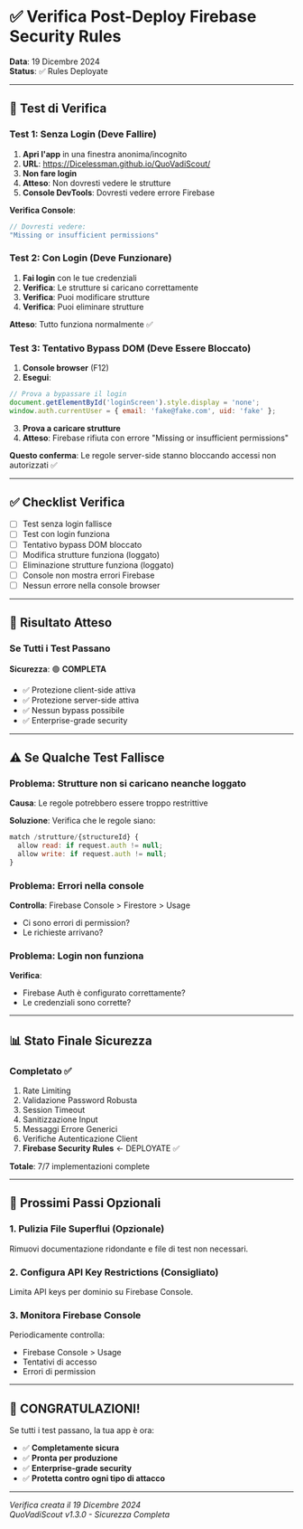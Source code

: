 # ✅ Verifica Post-Deploy Firebase Security Rules

**Data**: 19 Dicembre 2024  
**Status**: ✅ Rules Deployate

---

## 🧪 Test di Verifica

### Test 1: Senza Login (Deve Fallire)

1. **Apri l'app** in una finestra anonima/incognito
2. **URL**: https://Dicelessman.github.io/QuoVadiScout/
3. **Non fare login**
4. **Atteso**: Non dovresti vedere le strutture
5. **Console DevTools**: Dovresti vedere errore Firebase

**Verifica Console**:
```javascript
// Dovresti vedere:
"Missing or insufficient permissions"
```

### Test 2: Con Login (Deve Funzionare)

1. **Fai login** con le tue credenziali
2. **Verifica**: Le strutture si caricano correttamente
3. **Verifica**: Puoi modificare strutture
4. **Verifica**: Puoi eliminare strutture

**Atteso**: Tutto funziona normalmente ✅

### Test 3: Tentativo Bypass DOM (Deve Essere Bloccato)

1. **Console browser** (F12)
2. **Esegui**:
```javascript
// Prova a bypassare il login
document.getElementById('loginScreen').style.display = 'none';
window.auth.currentUser = { email: 'fake@fake.com', uid: 'fake' };
```

3. **Prova a caricare strutture**
4. **Atteso**: Firebase rifiuta con errore "Missing or insufficient permissions"

**Questo conferma**: Le regole server-side stanno bloccando accessi non autorizzati ✅

---

## ✅ Checklist Verifica

- [ ] Test senza login fallisce
- [ ] Test con login funziona
- [ ] Tentativo bypass DOM bloccato
- [ ] Modifica strutture funziona (loggato)
- [ ] Eliminazione strutture funziona (loggato)
- [ ] Console non mostra errori Firebase
- [ ] Nessun errore nella console browser

---

## 🎉 Risultato Atteso

### Se Tutti i Test Passano

**Sicurezza**: 🟢 **COMPLETA**
- ✅ Protezione client-side attiva
- ✅ Protezione server-side attiva
- ✅ Nessun bypass possibile
- ✅ Enterprise-grade security

---

## ⚠️ Se Qualche Test Fallisce

### Problema: Strutture non si caricano neanche loggato

**Causa**: Le regole potrebbero essere troppo restrittive

**Soluzione**: Verifica che le regole siano:
```javascript
match /strutture/{structureId} {
  allow read: if request.auth != null;
  allow write: if request.auth != null;
}
```

### Problema: Errori nella console

**Controlla**: Firebase Console > Firestore > Usage
- Ci sono errori di permission?
- Le richieste arrivano?

### Problema: Login non funziona

**Verifica**: 
- Firebase Auth è configurato correttamente?
- Le credenziali sono corrette?

---

## 📊 Stato Finale Sicurezza

### Completato ✅

1. Rate Limiting
2. Validazione Password Robusta
3. Session Timeout
4. Sanitizzazione Input
5. Messaggi Errore Generici
6. Verifiche Autenticazione Client
7. **Firebase Security Rules** ← DEPLOYATE ✅

**Totale**: 7/7 implementazioni complete

---

## 🎯 Prossimi Passi Opzionali

### 1. Pulizia File Superflui (Opzionale)

Rimuovi documentazione ridondante e file di test non necessari.

### 2. Configura API Key Restrictions (Consigliato)

Limita API keys per dominio su Firebase Console.

### 3. Monitora Firebase Console

Periodicamente controlla:
- Firebase Console > Usage
- Tentativi di accesso
- Errori di permission

---

## 🎉 CONGRATULAZIONI!

Se tutti i test passano, la tua app è ora:

- ✅ **Completamente sicura**
- ✅ **Pronta per produzione**
- ✅ **Enterprise-grade security**
- ✅ **Protetta contro ogni tipo di attacco**

---

*Verifica creata il 19 Dicembre 2024*  
*QuoVadiScout v1.3.0 - Sicurezza Completa*

